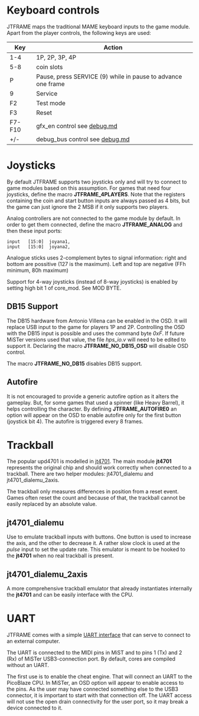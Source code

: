 # Keyboard controls

JTFRAME maps the traditional MAME keyboard inputs to the game module. Apart from the player controls, the following keys are used:

Key     |   Action
--------|-----------
  1-4   |  1P, 2P, 3P, 4P
  5-8   |  coin slots
  P     |  Pause, press SERVICE (9) while in pause to advance one frame
  9     |  Service
 F2     |  Test mode
 F3     |  Reset
 F7-F10 |  gfx_en control see [debug.md](debug.md)
 +/-    |  debug_bus control see [debug.md](debug.md)

# Joysticks

By default JTFRAME supports two joysticks only and will try to connect to game modules based on this assumption. For games that need four joysticks, define the macro **JTFRAME_4PLAYERS**.
Note that the registers containing the coin and start button inputs are always passed as 4 bits, but the game can just ignore the 2 MSB if it only supports two players.

Analog controllers are not connected to the game module by default. In order to get them connected, define the macro **JTFRAME_ANALOG** and then these input ports:

```
input   [15:0]  joyana1,
input   [15:0]  joyana2,
```

Analogue sticks uses 2-complement bytes to signal information: right and bottom are possitive (127 is the maximum). Left and top are negative (FFh minimum, 80h maximum)

Support for 4-way joysticks (instead of 8-way joysticks) is enabled by setting high bit 1 of core_mod. See MOD BYTE.

## DB15 Support

The DB15 hardware from Antonio Villena can be enabled in the OSD. It will replace USB input to the game for players 1P and 2P. Controlling the OSD with the DB15 input is possible and uses the command byte *0xF*. If future MiSTer versions used that value, the file *hps_io.v* will need to be edited to support it. Declaring the macro **JTFRAME_NO_DB15_OSD** will disable OSD control.

The macro **JTFRAME_NO_DB15** disables DB15 support.

## Autofire

It is not encouraged to provide a generic autofire option as it alters the gameplay. But, for some games that used a spinner (like Heavy Barrel), it helps controlling the character. By defining **JTFRAME_AUTOFIRE0** an option will appear on the OSD to enable autofire only for the first button (joystick bit 4). The autofire is triggered every 8 frames.

# Trackball

The popular upd4701 is modelled in [jt4701](../hdl/keyboard/jt4701.v). The main module **jt4701** represents the original chip and should work correctly when connected to a trackball. There are two helper modules: jt4701_dialemu and jt4701_dialemu_2axis.

The trackball only measures differences in position from a reset event. Games often reset the count and because of that, the trackball cannot be easily replaced by an absolute value.

## jt4701_dialemu

Use to emulate trackball inputs with buttons. One button is used to increase the axis, and the other to decrease it. A rather slow clock is used at the *pulse* input to set the update rate. This emulator is meant to be hooked to the **jt4701** when no real trackball is present.

## jt4701_dialemu_2axis

A more comprehensive trackball emulator that already instantiates internally the **jt4701** and can be easily interface with the CPU.

# UART

JTFRAME comes with a simple [UART interface](../hdl/jtframe_uart.v) that can serve to connect to an external computer.

The UART is connected to the MIDI pins in MiST and to pins 1 (Tx) and 2 (Rx) of MiSTer USB3-connection port. By default, cores are compiled without an UART.

The first use is to enable the cheat engine. That will connect an UART to the PicoBlaze CPU. In MiSTer, an OSD option will appear to enable access to the pins. As the user may have connected something else to the USB3 connector, it is important to start with that connection off. The UART access will not use the open drain connectivity for the user port, so it may break a device connected to it.